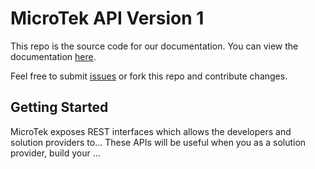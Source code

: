 # MicroTek API Version 1

This repo is the source code for our documentation. You can view the documentation [here](https://microtekappdev.github.io/api-docs).

Feel free to submit [issues](https://github.com/MicroTekAppDev/api-docs/issues) or fork this repo and contribute changes.

## Getting Started

MicroTek exposes REST interfaces which allows the developers and solution providers to... These APIs will be useful when you as a solution provider, build your ...